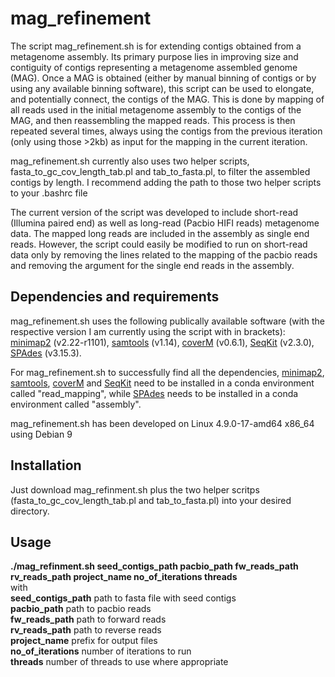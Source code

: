 # mag_refinement

The script mag_refinement.sh is for extending contigs obtained from a metagenome assembly. Its primary purpose lies in improving size and contiguity of contigs representing a metagenome assembled genome (MAG). Once a MAG is obtained (either by manual binning of contigs or by using any available binning software), this script can be used to elongate, and potentially connect, the contigs of the MAG. This is done by mapping of all reads used in the initial metagenome assembly to the contigs of the MAG, and then reassembling the mapped reads. This process is then repeated several times, always using the contigs from the previous iteration (only using those >2kb) as input for the mapping in the current iteration. 

mag_refinement.sh currently also uses two helper scripts, fasta_to_gc_cov_length_tab.pl and tab_to_fasta.pl, to filter the assembled contigs by length. I recommend adding the path to those two helper scripts to your .bashrc file  

The current version of the script was developed to include short-read (Illumina paired end) as well as long-read (Pacbio HIFI reads) metagenome data. The mapped long reads are included in the assembly as single end reads. However, the script could easily be modified to run on short-read data only by removing the lines related to the mapping of the pacbio reads and removing the argument for the single end reads in the assembly.

## Dependencies and requirements
mag_refinement.sh uses the following publically available software (with the respective version I am currently using the script with in brackets):
[minimap2](https://github.com/lh3/minimap2) (v2.22-r1101),
[samtools](https://github.com/samtools/samtools) (v1.14),
[coverM](https://github.com/wwood/CoverM) (v0.6.1),
[SeqKit](https://github.com/shenwei356/seqkit) (v2.3.0),
[SPAdes](https://github.com/ablab/spades) (v3.15.3).

For mag_refinement.sh to successfully find all the dependencies, [minimap2](https://github.com/lh3/minimap2),
[samtools](https://github.com/samtools/samtools),
[coverM](https://github.com/wwood/CoverM) and
[SeqKit](https://github.com/shenwei356/seqkit) need to be installed in a conda environment called "read_mapping", while [SPAdes](https://github.com/ablab/spades) needs to be installed in a conda environment called "assembly".

mag_refinement.sh has been developed on Linux 4.9.0-17-amd64 x86_64 using Debian 9

## Installation
Just download mag_refinment.sh plus the two helper scritps (fasta_to_gc_cov_length_tab.pl and tab_to_fasta.pl) into your desired directory.

## Usage
**./mag_refinment.sh seed_contigs_path pacbio_path fw_reads_path rv_reads_path project_name no_of_iterations threads**  
with  
**seed_contigs_path**  path to fasta file with seed contigs  
**pacbio_path**  path to pacbio reads  
**fw_reads_path**  path to forward reads  
**rv_reads_path**  path to reverse reads  
**project_name**  prefix for output files  
**no_of_iterations**  number of iterations to run  
**threads**  number of threads to use where appropriate  

